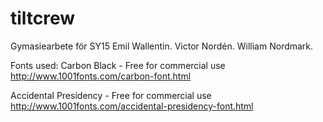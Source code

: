 # tiltcrew
Gymasiearbete för SY15
Emil Wallentin. Victor Nordén. William Nordmark.


Fonts used:
Carbon Black - Free for commercial use
http://www.1001fonts.com/carbon-font.html

Accidental Presidency - Free for commercial use
http://www.1001fonts.com/accidental-presidency-font.html